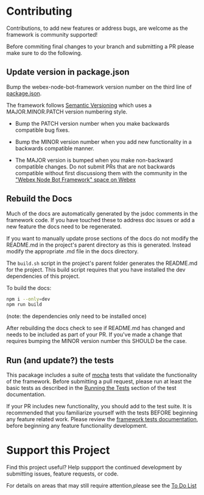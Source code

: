 # Contributing

Contributions, to add new features or address bugs, are welcome as the framework is community supported!

Before commiting final changes to your branch and submitting a PR please make sure to do the following.

## Update version in package.json

Bump the webex-node-bot-framework version number on the third line of [package.json](../package.json).

The framework follows [Semantic Versioning](https://semver.org/) which uses a MAJOR.MINOR.PATCH version numbering style.

- Bump the PATCH version number when you make backwards compatible bug fixes.

- Bump the MINOR version number when you add new functionality in a backwards compatible manner.

- The MAJOR version is bumped when you make non-backward compatible changes.   Do not submit PRs that are not backwards compatible without first discussiong them with the community in the ["Webex Node Bot Framework" space on Webex](https://eurl.io/#BJ7gmlSeU)

## Rebuild the Docs

Much of the docs are automatically generated by the jsdoc comments in the framework code.  If you have touched these to address doc issues or add a new feature the docs need to be regenerated.

If you want to manually update prose sections of the docs do not modify the README.md in the project's parent directory as this is generated.  Instead modify the appropriate .md file in the docs directory.

The `build.sh` script in the project's parent folder generates the README.md for the project.
This build script requires that you have installed the dev dependencies of this project.

To build the docs:
```bash
npm i --only=dev
npm run build
```
(note: the dependencies only need to be installed once)

After rebuilding the docs check to see if README.md has changed and needs to be included as part of your PR.  If you've made a change that requires bumping the MINOR version number this SHOULD be the case.

## Run (and update?) the tests

This pacakage includes a suite of [mocha](https://mochajs.org/) tests that validate the functionality of the framework.  Before submitting a pull request, please run at least the basic tests as described in the [Running the Tests](./tests.md) section of the test documentation.

If your PR includes new functionality, you should add to the test suite.  It is recommended that you familiarize yourself with the tests BEFORE beginning any feature related work.  Please review the [framework tests documentation](./tests.md), before beginning any feature functionality development.


# Support this Project

Find this project useful? Help suppport the continued development by submitting issues, feature requests, or code. 

For details on areas that may still require attention,please see the [To Do List](./todo.md)



